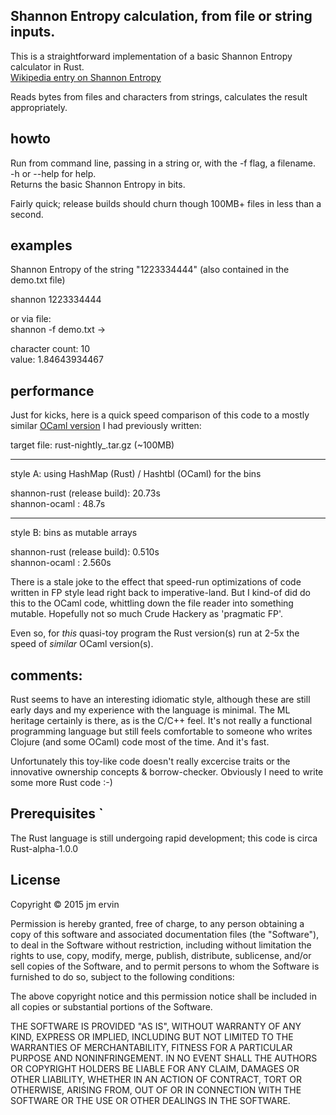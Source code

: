 ## Shannon Entropy calculation, from file or string inputs.

This is a straightforward implementation of a basic Shannon Entropy calculator in Rust.   
[Wikipedia entry on Shannon Entropy](http://en.wikipedia.org/wiki/Entropy_%28information_theory%29)    

 Reads bytes from files and characters from strings, calculates the result appropriately.    
    

## howto
Run from command line, passing in a string or, with the -f flag, a filename.   
-h or --help for help.   
Returns the basic Shannon Entropy in bits.   

Fairly quick; release builds should churn though 100MB+ files in less than a second.   


## examples

Shannon Entropy of the string "1223334444" (also contained in the demo.txt file)   

shannon 1223334444     

or via file:   
shannon -f demo.txt ->    

  character count: 10   
  value: 1.84643934467    
 

## performance  
Just for kicks, here is a quick speed comparison of this code to a mostly similar [OCaml version](https://github.com/jme/shannon) I had previously written:     


target file: rust-nightly_.tar.gz (~100MB)   

   ----------------------------
style A: using HashMap (Rust) / Hashtbl (OCaml) for the bins   

shannon-rust (release build): 20.73s   
shannon-ocaml               : 48.7s    

   ----------------------------
style B: bins as mutable arrays  

shannon-rust (release build): 0.510s   
shannon-ocaml               : 2.560s    


There is a stale joke to the effect that speed-run optimizations of code written in FP style lead right back to imperative-land. But I kind-of did do this to the OCaml code, whittling down the file reader into something mutable. Hopefully not so much Crude Hackery as 'pragmatic FP'.  

Even so, for *this* quasi-toy program the Rust version(s) run at 2-5x the speed of *similar* OCaml version(s).  



## comments:
 Rust seems to have an interesting idiomatic style, although these are still early days and my experience with the language is minimal. The ML heritage certainly is there, as is the C/C++ feel. It's not really a functional programming language but still feels comfortable to someone who writes Clojure (and some OCaml) code most of the time.  And it's fast.  
   
Unfortunately this toy-like code doesn't really excercise traits or the innovative ownership concepts & borrow-checker.  Obviously I need to write some more Rust code :-)   



## Prerequisites `

 The Rust language is still undergoing rapid development; this code is circa Rust-alpha-1.0.0     



## License

Copyright © 2015 jm ervin

Permission is hereby granted, free of charge, to any person obtaining a copy of this software and associated documentation files (the "Software"), to deal in the Software without restriction, including without limitation the rights to use, copy, modify, merge, publish, distribute, sublicense, and/or sell copies of the Software, and to permit persons to whom the Software is furnished to do so, subject to the following conditions:

The above copyright notice and this permission notice shall be included in all copies or substantial portions of the Software.

THE SOFTWARE IS PROVIDED "AS IS", WITHOUT WARRANTY OF ANY KIND, EXPRESS OR IMPLIED, INCLUDING BUT NOT LIMITED TO THE WARRANTIES OF MERCHANTABILITY, FITNESS FOR A PARTICULAR PURPOSE AND NONINFRINGEMENT. IN NO EVENT SHALL THE AUTHORS OR COPYRIGHT HOLDERS BE LIABLE FOR ANY CLAIM, DAMAGES OR OTHER LIABILITY, WHETHER IN AN ACTION OF CONTRACT, TORT OR OTHERWISE, ARISING FROM, OUT OF OR IN CONNECTION WITH THE SOFTWARE OR THE USE OR OTHER DEALINGS IN THE SOFTWARE.



